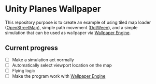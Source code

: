 # Unity Planes Wallpaper
This repository purpose is to create an example of using tiled map loader ([OpenStreetMap](https://wiki.openstreetmap.org/wiki/Tiles)), simple path movement ([DotWeen](http://dotween.demigiant.com/)), and a simple simulation that can be used as wallpaper via [Wallpaper Engine](https://store.steampowered.com/app/431960/Wallpaper_Engine/).
## Current progress
- [ ] Make a simulation act normally
- [ ] Automatically select viewport location on the map
- [ ] Flying logic
- [ ] Make the program work with [Wallpaper Engine](https://store.steampowered.com/app/431960/Wallpaper_Engine/)

